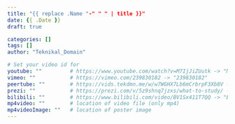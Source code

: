 ```yaml
---
title: "{{ replace .Name "-" " " | title }}"
date: {{ .Date }}
draft: true

categories: []
tags: []
author: "Teknikal_Domain"

# Set your video id for
youtube: ""         # https://www.youtube.com/watch?v=M7IjJiZUutk -> "M7IjJiZUutk"
vimeo: ""           # https://vimeo.com/239830182 -> "239830182"
peertube: ""        # https://vids.tekdmn.me/w/w7WGHX7Lb6mCrbrpF3Xb8V -> "w7WGHX7Lb6mCrbrpF3Xb8V"
prezi: ""           # https://prezi.com/v/5z9shnq7jzxs/what-to-study/ -> "5z9shnq7jzxs"
bilibili: ""        # https://www.bilibili.com/video/BV1Sx411T7QQ -> "BV1Sx411T7QQ"
mp4video: ""        # location of video file (only mp4) 
mp4videoImage: ""   # location of poster image 
---
```

